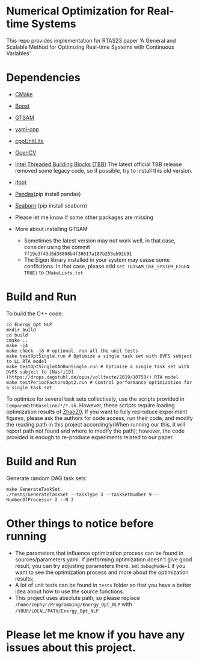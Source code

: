 # Numerical Optimization for Real-time Systems
This repo provides implementation for RTAS23 paper 'A General and Scalable Method for Optimizing
Real-time Systems with Continuous Variables'.

# Dependencies
- [CMake](https://cmake.org/download/)
- [Boost](https://www.boost.org/users/download/)
- [GTSAM](https://github.com/borglab/gtsam)
- [yaml-cpp](https://github.com/jbeder/yaml-cpp)
- [cppUnitLite](https://github.com/anonymousUser666666/CppUnitLite)
- [OpenCV](https://docs.opencv.org/4.x/d7/d9f/tutorial_linux_install.html)
- [Intel Threaded Building Blocks (TBB)](https://github.com/wjakob/tbb) The latest official TBB release removed some legacy code, so if possible, try to install this old version.
- [ifopt](https://github.com/ethz-adrl/ifopt)
- [Pandas](https://pandas.pydata.org/getting_started.html)(pip install pandas)
- [Seaborn](https://seaborn.pydata.org/installing.html) (pip install seaborn)
- Please let me know if some other packages are missing

- More about installing GTSAM
    - Sometimes the latest version may not work well, in that case, consider using the commit `7f19e3f43d5d38808b4f30617a187b253eb92b91`
    - The Eigen library installed in your system may cause some conflictions. In that case, please add `set (GTSAM_USE_SYSTEM_EIGEN TRUE)` to `CMakeLists.txt` 


# Build and Run
To build the C++ code:
```
cd Energy_Opt_NLP
mkdir build
cd build
cmake ..
make -j4
make check -j8 # optional, run all the unit tests
make testOptSingle.run # Optimize a single task set with DVFS subject to LL RTA model
make testOptSingleDAGRunSingle.run # Optimize a single task set with DVFS subject to [Nasri19](https://drops.dagstuhl.de/opus/volltexte/2019/10758/) RTA model
make testPeriodFactorsOpt2.run # Control performance optimization for a single task set
```

To optimize for several task sets collectively, use the scripts provided in `CompareWithBaseline/*/*.sh`. However, these scripts require loading optimization results of [Zhao20](https://ieeexplore.ieee.org/document/9355563). If you want to fully reproduce experiment figures, please ask the authors for code access, run their code, and modify the reading path in this project accordingly(When running our this, it will report path not found and where to modify the path); however, the code provided is enough to re-produce experiments related to our paper. 


# Build and Run
Generate random DAG task sets
```
make GenerateTaskSet
./tests/GenerateTaskSet --taskType 3 --taskSetNumber 9 --NumberOfProcessor 2 --N 3 
```


# Other things to notice before running
- The parameters that influence optimization process can be found in sources/parameters.yaml. If performing optimization doesn't give good result, you can try adjusting parameters there. set `debugMode=1` if you want to see the optimization process and more about the optimization results;
- A lot of unit tests can be found in `tests` folder so that you have a better idea about how to use the source functions.
- This project uses absolute path, so please replace `/home/zephyr/Programming/Energy_Opt_NLP` with `/YOUR/LOCAL/PATH/Energy_Opt_NLP`

# Please let me know if you have any issues about this project.